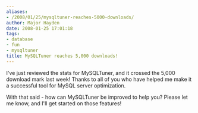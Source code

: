 ```yaml
---
aliases:
- /2008/01/25/mysqltuner-reaches-5000-downloads/
author: Major Hayden
date: 2008-01-25 17:01:18
tags:
- database
- fun
- mysqltuner
title: MySQLTuner reaches 5,000 downloads!
---
```


I've just reviewed the stats for MySQLTuner, and it crossed the 5,000 download mark last week! Thanks to all of you who have helped me make it a successful tool for MySQL server optimization.

With that said - how can MySQLTuner be improved to help you? Please let me know, and I'll get started on those features!